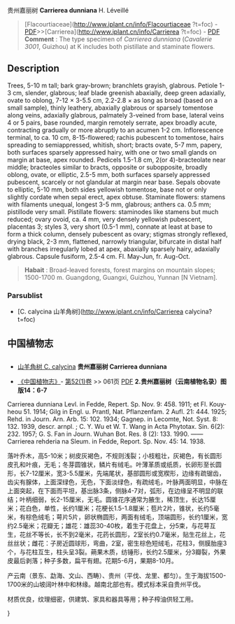 贵州嘉丽树 **Carrierea dunniana** H. Léveillé

> [Flacourtiaceae](http://www.iplant.cn/info/Flacourtiaceae ?t=foc) - [PDF](http://iplant.cn/foc/pdf/Flacourtiaceae.pdf)>>[Carrierea](http://www.iplant.cn/info/Carrierea ?t=foc) - [PDF](http://www.iplant.cn/foc/pdf/Carrierea.pdf)
> **Comment** : 
> The type specimen of *Carrierea dunniana* (*Cavalerie 3001*, Guizhou) at K includes both pistillate and staminate flowers.

## Description

Trees, 5-10 m tall; bark gray-brown; branchlets grayish, glabrous. Petiole 1-3 cm, slender, glabrous; leaf blade greenish abaxially, deep green adaxially, ovate to oblong, 7-12 × 3-5.5 cm, 2.2-2.8 × as long as broad (based on a small sample), thinly leathery, abaxially glabrous or sparsely tomentose along veins, adaxially glabrous, palmately 3-veined from base, lateral veins 4 or 5 pairs, base rounded, margin remotely serrate, apex broadly acute, contracting gradually or more abruptly to an acumen 1-2 cm. Inflorescence terminal, to ca. 10 cm, 8-15-flowered; rachis pubescent to tomentose, hairs spreading to semiappressed, whitish, short; bracts ovate, 5-7 mm, papery, both surfaces sparsely appressed hairy, with one or two small glands on margin at base, apex rounded. Pedicels 1.5-1.8 cm, 2(or 4)-bracteolate near middle; bracteoles similar to bracts, opposite or subopposite, broadly oblong, ovate, or elliptic, 2.5-5 mm, both surfaces sparsely appressed pubescent, scarcely or not glandular at margin near base. Sepals obovate to elliptic, 5-10 mm, both sides yellowish tomentose, base not or only slightly cordate when sepal erect, apex obtuse. Staminate flowers: stamens with filaments unequal, longest 3-5 mm, glabrous; anthers ca. 0.5 mm; pistillode very small. Pistillate flowers: staminodes like stamens but much reduced; ovary ovoid, ca. 4 mm, very densely yellowish pubescent, placentas 3; styles 3, very short (0.5-1 mm), connate at least at base to form a thick column, densely pubescent as ovary; stigmas strongly reflexed, drying black, 2-3 mm, flattened, narrowly triangular, bifurcate in distal half with branches irregularly lobed at apex, abaxially sparsely hairy, adaxially glabrous. Capsule fusiform, 2.5-4 cm. Fl. May-Jun, fr. Aug-Oct.
> **Habait** : 
> Broad-leaved forests, forest margins on mountain slopes; 1500-1700 m. Guangdong, Guangxi, Guizhou, Yunnan [N Vietnam].

### Parsublist

* [C.  calycina  山羊角树](http://www.iplant.cn/info/Carrierea calycina?t=foc)

## 中国植物志
## 
* [山羊角树  C.  calycina](Carrierea-calycina-山羊角树.md)
**贵州嘉丽树 Carrierea dunniana**

* [《中国植物志》](http://www.iplant.cn/frps)- [第52(1)卷](http://www.iplant.cn/frps/vol/52(1)) >> 061页 [PDF](http://www.iplant.cn/frps/pdf/52(1)/061.PDF)
**2.贵州嘉丽树（云南植物名录）图版14：6-7**

Carrierea dunniana Levl. in Fedde, Repert. Sp. Nov. 9: 458. 1911; et Fl. Kouy-heou 51. 1914; Gilg in Engl. u. Prantl, Nat. Pflanzenfam. 2 Aufl. 21: 444. 1925; Rehd. in Journ. Arn. Arb. 15: 102. 1934; Gagnep. in Lecomte, Not. Syst. 8: 132. 1939, descr. arnpl. ; C. Y. Wu et W. T. Wang in Acta Phytotax. Sin. 6(2): 232. 1957; G. S. Fan in Journ. Wuhan Bot. Res. 8 (2): 133. 1990. ——Carrierea rehderia na Sleum. in Fedde, Report. Sp. Nov. 45: 14. 1938.

落叶乔木，高5-10米；树皮灰褐色，不规则浅裂；小枝粗壮，灰褐色，有长圆形皮孔和叶痕，无毛；冬芽圆锥状，鳞片有绒毛。叶薄革质或纸质，长卵形至长圆形，长7-12厘米，宽3-5.5厘米，先端尾状，基部圆形或宽楔形，边缘有疏锯齿，齿尖有腺体，上面深绿色，无色，下面淡绿色，有疏绒毛，叶脉两面明显，中脉在上面突起，在下面而平坦，基出脉3条，侧脉4-7对，弧形，在边缘呈不明显的联结；叶柄细弱，长2-15厘米，无毛。圆锥花序通常为腋生，稀顶生，长达15厘米；花白色，单性，长约1厘米；花梗长1.5-1.8厘米；苞片2片，锥状，长约5毫米，有棕色绒毛；萼片5片，卵状椭圆形，两面有绒毛，顶端圆形，长约1厘米，宽约2.5毫米；花瓣无；雄花：雄蕊30-40枚，着生于花盘上，分5束，与花萼互生，花丝不等长，长不到2毫米，花药长圆形，2室长约0.7毫米，贴生花丝上，花丝丝状；雌花：子房近圆球形，弯曲，2室，密生棕色短绒毛，花柱3，侧膜胎座3个，与花柱互生，柱头呈3裂。蒴果木质，纺锤形，长约2.5厘米，分3瓣裂，外果皮最后剥落；种子多数，扁平有翅。花期5-6月，果期8-10月。

产云南（景东、勐海、文山、西畴）、贵州（平伐、龙里、都匀）。生于海拔1500-1700米的山坡阔叶林中和林缘。越南北部也有。模式标本采自贵州平伐。

材质优良，纹理细密，供建筑、家具和器具等用；种子榨油供轻工用。

}